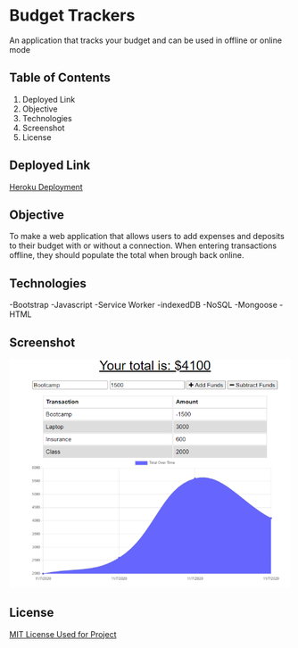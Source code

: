 # Budget Trackers
An application that tracks your budget and can be used in offline or online mode

## Table of Contents
1. Deployed Link
2. Objective
3. Technologies
4. Screenshot
5. License

## Deployed Link
[Heroku Deployment](https://budget-pwa-io-08d009c3a0d2.herokuapp.com/)

## Objective
To make a web application that allows users to add expenses and deposits to their budget with or without a connection. When entering transactions offline, they should populate the total when brough back online.

## Technologies
-Bootstrap
-Javascript
-Service Worker
-indexedDB
-NoSQL
-Mongoose
-HTML

## Screenshot
![alt text](https://github.com/hancc1006/budget-pwa.io/blob/main/Screenshots/Budget_Tracker.PNG?raw=true)

## License
[MIT License Used for Project](https://github.com/hancc1006/budget-pwa.io/blob/main/LICENSE?raw=false)
